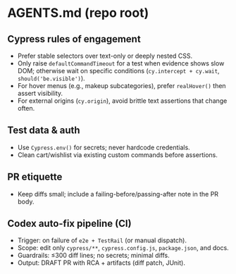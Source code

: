 # AGENTS.md (repo root)

## Cypress rules of engagement
- Prefer stable selectors over text-only or deeply nested CSS.
- Only raise `defaultCommandTimeout` for a test when evidence shows slow DOM; otherwise wait on specific conditions (`cy.intercept + cy.wait`, `should('be.visible')`).
- For hover menus (e.g., makeup subcategories), prefer `realHover()` then assert visibility.
- For external origins (`cy.origin`), avoid brittle text assertions that change often.

## Test data & auth
- Use `Cypress.env()` for secrets; never hardcode credentials.
- Clean cart/wishlist via existing custom commands before assertions.

## PR etiquette
- Keep diffs small; include a failing-before/passing-after note in the PR body.

## Codex auto-fix pipeline (CI)
- Trigger: on failure of `e2e + TestRail` (or manual dispatch).
- Scope: edit only `cypress/**`, `cypress.config.js`, `package.json`, and docs.
- Guardrails: ≤300 diff lines; no secrets; minimal diffs.
- Output: DRAFT PR with RCA + artifacts (diff patch, JUnit).
